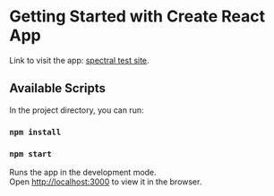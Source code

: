 # Getting Started with Create React App

Link to visit the app: [spectral test site]("https://M-benjamin.github.io/spectral-test").

## Available Scripts

In the project directory, you can run:

### `npm install`

### `npm start`

Runs the app in the development mode.\
Open [http://localhost:3000](http://localhost:3000) to view it in the browser.
